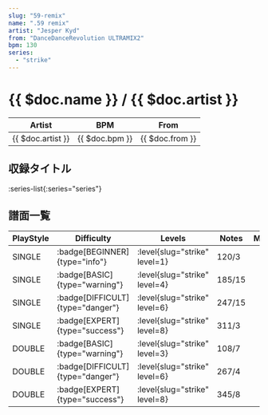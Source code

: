 ```yaml
---
slug: "59-remix"
name: ".59 remix"
artist: "Jesper Kyd"
from: "DanceDanceRevolution ULTRAMIX2"
bpm: 130
series:
  - "strike"
---
```


# {{ $doc.name }} / {{ $doc.artist }}

|Artist|BPM|From|
|------|---|----|
|{{ $doc.artist }}|{{ $doc.bpm }}|{{ $doc.from }}|

## 収録タイトル

:series-list{:series="series"}

## 譜面一覧

|PlayStyle|Difficulty|Levels|Notes|Movie|
|---------|----------|------|-----|-----|
|SINGLE| :badge[BEGINNER]{type="info"}|<div class="field is-grouped is-grouped-multiline"> :level{slug="strike" level=1}</div>|120/3||
|SINGLE| :badge[BASIC]{type="warning"}|<div class="field is-grouped is-grouped-multiline"> :level{slug="strike" level=4}</div>|185/15||
|SINGLE| :badge[DIFFICULT]{type="danger"}|<div class="field is-grouped is-grouped-multiline"> :level{slug="strike" level=6}</div>|247/15||
|SINGLE| :badge[EXPERT]{type="success"}|<div class="field is-grouped is-grouped-multiline"> :level{slug="strike" level=8}</div>|311/3||
|DOUBLE| :badge[BASIC]{type="warning"}|<div class="field is-grouped is-grouped-multiline"> :level{slug="strike" level=3}</div>|108/7||
|DOUBLE| :badge[DIFFICULT]{type="danger"}|<div class="field is-grouped is-grouped-multiline"> :level{slug="strike" level=6}</div>|267/4||
|DOUBLE| :badge[EXPERT]{type="success"}|<div class="field is-grouped is-grouped-multiline"> :level{slug="strike" level=8}</div>|345/8||
